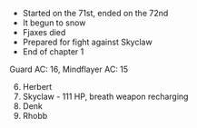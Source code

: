 * Started on the 71st, ended on the 72nd
* It begun to snow
* Fjaxes died
* Prepared for fight against Skyclaw
* End of chapter 1

Guard AC: 16, Mindflayer AC: 15

6. Herbert
8. Skyclaw - 111 HP, breath weapon recharging
10. Denk
11. Rhobb